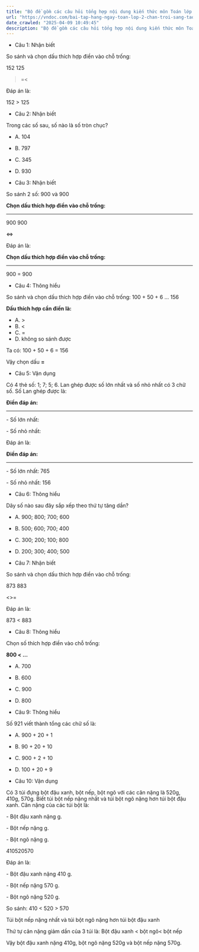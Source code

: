 ```yaml
---
title: "Bộ đề gồm các câu hỏi tổng hợp nội dung kiến thức môn Toán lớp 2 đã học ở Tuần 26 trong chương trình Toán lớp 2 Tập 2 Chân trời sáng tạo, giúp các em ôn tập và luyện giải các dạng bài tập Toán lớp 2. Mời các em cùng luyện tập."
url: "https://vndoc.com/bai-tap-hang-ngay-toan-lop-2-chan-troi-sang-tao-tuan-26-thu-5-338865"
date_crawled: "2025-04-09 10:49:45"
description: "Bộ đề gồm các câu hỏi tổng hợp nội dung kiến thức môn Toán lớp 2 đã học ở Tuần 26 trong chương trình Toán lớp 2 Tập 2 Chân trời sáng tạo, giúp các em ôn tập và luyện giải các dạng bài tập Toán lớp 2. Mời các em cùng luyện tập."
---
```


* Câu 1:  Nhận biết

So sánh và chọn dấu thích hợp điền vào chỗ trống:

152  125

>=<

Đáp án là:

152 > 125

* Câu 2:  Nhận biết

Trong các số sau, số nào là số tròn chục?

  * A. 104 
  * B. 797 
  * C. 345 
  * D. 930 



* Câu 3:  Nhận biết

So sánh 2 số: 900 và 900

**Chọn dấu thích hợp điền vào chỗ trống:**

****

900 900

<=>

Đáp án là:

**Chọn dấu thích hợp điền vào chỗ trống:**

****

900 = 900

* Câu 4:  Thông hiểu

So sánh và chọn dấu thích hợp điền vào chỗ trống: 100 + 50 + 6 ... 156

**Dấu thích hợp cần điền là:**

  * A. >
  * B. <
  * C. = 
  * D. không so sánh được 



Ta có: 100 + 50 + 6 = 156

Vậy chọn dấu **=**

* Câu 5:  Vận dụng

Có 4 thẻ số: 1; 7; 5; 6. Lan ghép được số lớn nhất và số nhỏ nhất có 3 chữ số. Số Lan ghép được là:

**Điền đáp án:**

****

\- Số lớn nhất:

\- Số nhỏ nhất: 

Đáp án là:

**Điền đáp án:**

****

\- Số lớn nhất: 765

\- Số nhỏ nhất: 156

* Câu 6:  Thông hiểu

Dãy số nào sau đây sắp xếp theo thứ tự tăng dần?

  * A. 900; 800; 700; 600 
  * B. 500; 600; 700; 400 
  * C. 300; 200; 100; 800 
  * D. 200; 300; 400; 500 



* Câu 7:  Nhận biết

So sánh và chọn dấu thích hợp điền vào chỗ trống:

873  883

<>=

Đáp án là:

873 < 883

* Câu 8:  Thông hiểu

Chọn số thích hợp điền vào chỗ trống:

**800 < ...**

  * A. 700 
  * B. 600 
  * C. 900 
  * D. 800 



* Câu 9:  Thông hiểu

Số 921 viết thành tổng các chữ số là:

  * A. 900 + 20 + 1 
  * B. 90 + 20 + 10 
  * C. 900 + 2 + 10 
  * D. 100 + 20 + 9 



* Câu 10:  Vận dụng

Có 3 túi đựng bột đậu xanh, bột nếp, bột ngô với các cân nặng là 520g, 410g, 570g. Biết túi bột nếp nặng nhất và túi bột ngô nặng hơn túi bột đậu xanh. Cân nặng của các túi bột là:

\- Bột đậu xanh nặng  g.

\- Bột nếp nặng  g.

\- Bột ngô nặng  g.

410520570

Đáp án là:

\- Bột đậu xanh nặng 410 g.

\- Bột nếp nặng 570 g.

\- Bột ngô nặng 520 g.

So sánh: 410 < 520 > 570

Túi bột nếp nặng nhất và túi bột ngô nặng hơn túi bột đậu xanh

Thứ tự cân nặng giảm dần của 3 túi là: Bột đậu xanh < bột ngô< bột nếp

Vậy bột đậu xanh nặng 410g, bột ngô nặng 520g và bột nếp nặng 570g.
